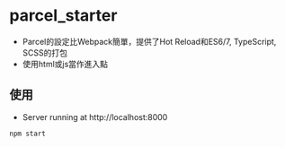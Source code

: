 # parcel_starter

- Parcel的設定比Webpack簡單，提供了Hot Reload和ES6/7, TypeScript, SCSS的打包
- 使用html或js當作進入點

## 使用

- Server running at http://localhost:8000

```
npm start
```
